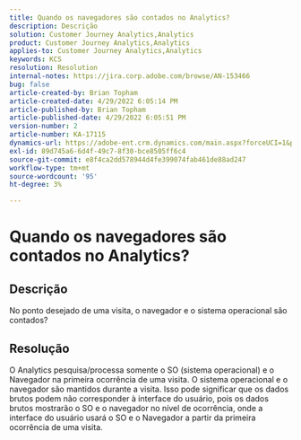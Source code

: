 ```yaml
---
title: Quando os navegadores são contados no Analytics?
description: Descrição
solution: Customer Journey Analytics,Analytics
product: Customer Journey Analytics,Analytics
applies-to: Customer Journey Analytics,Analytics
keywords: KCS
resolution: Resolution
internal-notes: https://jira.corp.adobe.com/browse/AN-153466
bug: false
article-created-by: Brian Topham
article-created-date: 4/29/2022 6:05:14 PM
article-published-by: Brian Topham
article-published-date: 4/29/2022 6:05:51 PM
version-number: 2
article-number: KA-17115
dynamics-url: https://adobe-ent.crm.dynamics.com/main.aspx?forceUCI=1&pagetype=entityrecord&etn=knowledgearticle&id=fa54a4e6-e6c7-ec11-a7b6-0022480a10ee
exl-id: 89d745a6-6d4f-49c7-8f30-bce8505ff6c4
source-git-commit: e8f4ca2dd578944d4fe399074fab461de88ad247
workflow-type: tm+mt
source-wordcount: '95'
ht-degree: 3%

---
```


# Quando os navegadores são contados no Analytics?

## Descrição


No ponto desejado de uma visita, o navegador e o sistema operacional são contados?


## Resolução


O Analytics pesquisa/processa somente o SO (sistema operacional) e o Navegador na primeira ocorrência de uma visita. O sistema operacional e o navegador são mantidos durante a visita. Isso pode significar que os dados brutos podem não corresponder à interface do usuário, pois os dados brutos mostrarão o SO e o navegador no nível de ocorrência, onde a interface do usuário usará o SO e o Navegador a partir da primeira ocorrência de uma visita.
